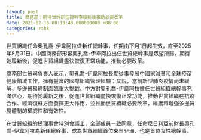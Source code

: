 ```yaml
---
layout: post
title: 商務部：期待世貿新任總幹事履新後推動必要改革
date: 2021-02-16 00:19:49.000000000 +08:00
categories: rthk
---
```


世貿組織任命奧孔喬-伊韋阿拉做新任總幹事，任期由下月1日起生效，直至2025年8月31日。中國商務部形容奧孔喬-伊韋阿拉出任世貿總幹事是眾望所歸，期待她履新後，促進世貿組織盡快恢復正常功能，推動必要改革。

商務部世貿司負責人表示，奧孔喬-伊韋阿拉長期從事發展中國家減貧和全球疫苗健康領域工作，擁有豐富的國際組織管理經驗；又說，當前新型肺炎疫情尚未緩解，多邊貿易體制面臨重大挑戰。中方對奧孔喬-伊韋阿拉擔任世貿組織總幹事充滿信心，期待她履新之後，促進世貿組織盡快恢復正常功能，推動世貿組織在抗疫合作、經濟復蘇方面發揮更大作用，並推動世貿組織必要改革，維護和增強多邊貿易體制的權威性和有效性。

在世貿組織的總理事會特別會議上，全部成員一致同意，任命尼日利亞前財長奧孔喬-伊韋阿拉為新任總幹事，成為世貿組織首位來自非洲、也是首位女性總幹事。
